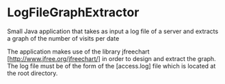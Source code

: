 # LogFileGraphExtractor
Small Java application that takes as input a log file of a server and extracts a graph of the number of visits per date

The application makes use of the library jfreechart [http://www.jfree.org/jfreechart/] in order to design and extract the graph. The log file must be of the form of the [access.log] file which is located at the root directory.
